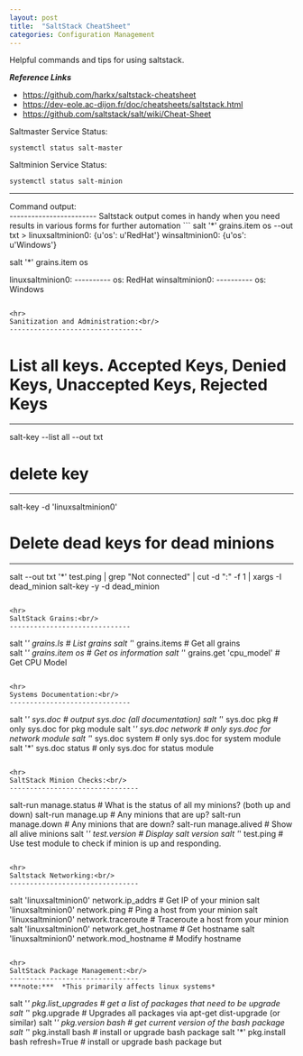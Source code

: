 ```yaml
---
layout: post
title:  "SaltStack CheatSheet"
categories: Configuration Management
---
```


Helpful commands and tips for using saltstack.

***Reference Links***
* https://github.com/harkx/saltstack-cheatsheet
* https://dev-eole.ac-dijon.fr/doc/cheatsheets/saltstack.html
* https://github.com/saltstack/salt/wiki/Cheat-Sheet


Saltmaster Service Status:
```
systemctl status salt-master
```

Saltminion Service Status:
```
systemctl status salt-minion
```

<hr>
Command output:<br/>
------------------------
Saltstack output comes in handy when you need results in various forms for further automation
```
salt '*' grains.item os --out txt
>
linuxsaltminion0: {u'os': u'RedHat'}
winsaltminion0: {u'os': u'Windows'}

salt '*' grains.item os
>
linuxsaltminion0:
    ----------
    os:
        RedHat
winsaltminion0:
    ----------
    os:
        Windows
```

<hr>
Sanitization and Administration:<br/>
---------------------------------
```
# List all keys. Accepted Keys, Denied Keys, Unaccepted Keys, Rejected Keys
----------------------------------------------------------------------------
salt-key --list all --out txt      

# delete key
--------------
salt-key -d 'linuxsaltminion0'      

# Delete dead keys for dead minions
------------------------------------
salt --out txt '*' test.ping | grep "Not connected" | cut -d ":" -f 1 | xargs -I dead_minion salt-key -y -d dead_minion
```

<hr>
SaltStack Grains:<br/>
------------------------------
```
salt '*' grains.ls                 # List grains
salt '*' grains.items              # Get all grains            
salt '*' grains.item os            # Get os information
salt '*' grains.get 'cpu_model'    # Get CPU Model
```

<hr>
Systems Documentation:<br/>
------------------------------
```
salt '*' sys.doc         # output sys.doc (all documentation)
salt '*' sys.doc pkg     # only sys.doc for pkg module
salt '*' sys.doc network # only sys.doc for network module
salt '*' sys.doc system  # only sys.doc for system module
salt '*' sys.doc status  # only sys.doc for status module
```

<hr>
SaltStack Minion Checks:<br/>
--------------------------------
```
salt-run manage.status  # What is the status of all my minions? (both up and down)
salt-run manage.up      # Any minions that are up?
salt-run manage.down    # Any minions that are down?
salt-run manage.alived  # Show all alive minions
salt '*' test.version   # Display salt version
salt '*' test.ping      # Use test module to check if minion is up and responding.
```

<hr>
Saltstack Networking:<br/>
--------------------------------
```
salt 'linuxsaltminion0' network.ip_addrs          # Get IP of your minion
salt 'linuxsaltminion0' network.ping <hostname>   # Ping a host from your minion
salt 'linuxsaltminion0' network.traceroute <hostname>   # Traceroute a host from your minion
salt 'linuxsaltminion0' network.get_hostname      # Get hostname
salt 'linuxsaltminion0' network.mod_hostname      # Modify hostname
```

<hr>
SaltStack Package Management:<br/>
--------------------------------
***note:***  *This primarily affects linux systems*
```
salt '*' pkg.list_upgrades             # get a list of packages that need to be upgrade
salt '*' pkg.upgrade                   # Upgrades all packages via apt-get dist-upgrade (or similar)
salt '*' pkg.version bash              # get current version of the bash package
salt '*' pkg.install bash              # install or upgrade bash package
salt '*' pkg.install bash refresh=True # install or upgrade bash package but
```
